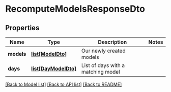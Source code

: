 # RecomputeModelsResponseDto

## Properties
Name | Type | Description | Notes
------------ | ------------- | ------------- | -------------
**models** | [**list[ModelDto]**](ModelDto.md) | Our newly created models | 
**days** | [**list[DayModelDto]**](DayModelDto.md) | List of days with a matching model | 

[[Back to Model list]](../README.md#documentation-for-models) [[Back to API list]](../README.md#documentation-for-api-endpoints) [[Back to README]](../README.md)



